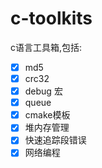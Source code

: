 # c-toolkits
c语言工具箱,包括:
- [x] md5
- [x] crc32
- [x] debug 宏
- [x] queue
- [x] cmake模板
- [x] 堆内存管理
- [x] 快速追踪段错误
- [x] 网络编程
